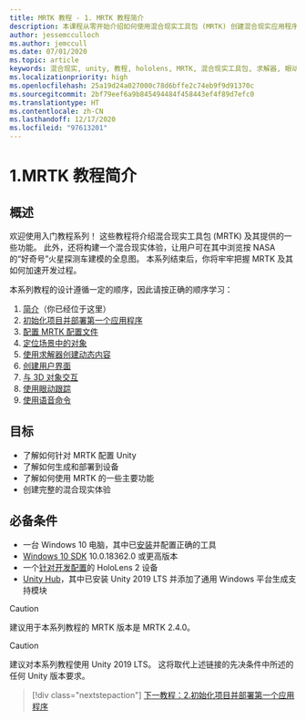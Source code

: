 ```yaml
---
title: MRTK 教程 - 1. MRTK 教程简介
description: 本课程从零开始介绍如何使用混合现实工具包 (MRTK) 创建混合现实应用程序。
author: jessemcculloch
ms.author: jemccull
ms.date: 07/01/2020
ms.topic: article
keywords: 混合现实, unity, 教程, hololens, MRTK, 混合现实工具包, 求解器, 眼动跟踪, 语音命令
ms.localizationpriority: high
ms.openlocfilehash: 25a19d24a027000c78d6bffe2c74eb9f9d91370c
ms.sourcegitcommit: 2bf79eef6a9b845494484f458443ef4f89d7efc0
ms.translationtype: HT
ms.contentlocale: zh-CN
ms.lasthandoff: 12/17/2020
ms.locfileid: "97613201"
---
```

# <a name="1-introduction-to-the-mrtk-tutorials"></a>1.MRTK 教程简介

## <a name="overview"></a>概述

欢迎使用入门教程系列！ 这些教程将介绍混合现实工具包 (MRTK) 及其提供的一些功能。 此外，还将构建一个混合现实体验，让用户可在其中浏览按 NASA 的“好奇号”火星探测车建模的全息图。 本系列结束后，你将牢牢把握 MRTK 及其如何加速开发过程。

本系列教程的设计遵循一定的顺序，因此请按正确的顺序学习：

1. [简介](mr-learning-base-01.md)（你已经位于这里）
2. [初始化项目并部署第一个应用程序](mr-learning-base-02.md)
3. [配置 MRTK 配置文件](mr-learning-base-03.md)
4. [定位场景中的对象](mr-learning-base-04.md)
5. [使用求解器创建动态内容](mr-learning-base-05.md)
6. [创建用户界面](mr-learning-base-06.md)
7. [与 3D 对象交互](mr-learning-base-07.md)
8. [使用眼动跟踪](mr-learning-base-08.md)
9. [使用语音命令](mr-learning-base-09.md)

## <a name="objectives"></a>目标

* 了解如何针对 MRTK 配置 Unity
* 了解如何生成和部署到设备
* 了解如何使用 MRTK 的一些主要功能
* 创建完整的混合现实体验

## <a name="prerequisites"></a>必备条件

* 一台 Windows 10 电脑，其中已[安装](../../install-the-tools.md)并配置正确的工具
* [Windows 10 SDK](https://developer.microsoft.com/windows/downloads/windows-10-sdk/) 10.0.18362.0 或更高版本
* 一个[针对开发配置](../../platform-capabilities-and-apis/using-visual-studio.md#enabling-developer-mode)的 HoloLens 2 设备
* <a href="https://docs.unity3d.com/Manual/GettingStartedInstallingHub.html" target="_blank">Unity Hub</a>，其中已安装 Unity 2019 LTS 并添加了通用 Windows 平台生成支持模块

> [!CAUTION]
> 建议用于本系列教程的 MRTK 版本是 MRTK 2.4.0。

> [!CAUTION]
> 建议对本系列教程使用 Unity 2019 LTS。 这将取代上述链接的先决条件中所述的任何 Unity 版本要求。

> [!div class="nextstepaction"]
> [下一教程：2.初始化项目并部署第一个应用程序](mr-learning-base-02.md)

